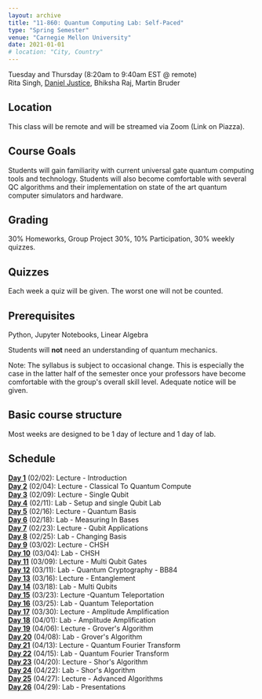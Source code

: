 ```yaml
---
layout: archive
title: "11-860: Quantum Computing Lab: Self-Paced"
type: "Spring Semester"
venue: "Carnegie Mellon University"
date: 2021-01-01
# location: "City, Country"
---
```



Tuesday and Thursday (8:20am to 9:40am EST @ remote)   
Rita Singh, [Daniel Justice](https://thequantumturtle.github.io/), Bhiksha Raj, Martin Bruder


## Location
This class will be remote and will be streamed via Zoom (Link on Piazza). 

## Course Goals
Students will gain familiarity with current universal gate quantum computing tools and technology. Students will also become comfortable with several QC algorithms and their implementation on state of the art quantum computer simulators and hardware. 

## Grading
30% Homeworks, Group Project 30%, 10% Participation, 30% weekly quizzes.

## Quizzes
Each week a quiz will be given. The worst one will not be counted.

## Prerequisites
Python, Jupyter Notebooks, Linear Algebra

Students will **not** need an understanding of quantum mechanics.


Note: The syllabus is subject to occasional change. This is especially the case in the latter half of the semester once your professors have become comfortable with the group's overall skill level. Adequate notice will be given.


## Basic course structure

Most weeks are designed to be 1 day of lecture and 1 day of lab. 


## Schedule
[**Day 1**](/courses/2021-Spring-11860/syllabus/1-Introduction) (02/02): Lecture - Introduction  
[**Day 2**](/courses/2021-Spring-11860/syllabus/2-Classical-To-Quantum) (02/04): Lecture - Classical To Quantum Compute  
[**Day 3**](/courses/2021-Spring-11860/syllabus/3-One-Qubit) (02/09): Lecture - Single Qubit  
[**Day 4**](/courses/2021-Spring-11860/syllabus/4-Intro-Lab) (02/11): Lab - Setup and single Qubit Lab  
[**Day 5**](/courses/2021-Spring-11860/syllabus/5-Quantum-Basis) (02/16): Lecture - Quantum Basis  
[**Day 6**](/courses/2021-Spring-11860/syllabus/6-Measuring-In-Bases) (02/18): Lab - Measuring In Bases  
[**Day 7**](/courses/2021-Spring-11860/syllabus/7-Qubit-Applications) (02/23): Lecture - Qubit Applications  
[**Day 8**](/courses/2021-Spring-11860/syllabus/8-Changing-Basis) (02/25): Lab - Changing Basis  
[**Day 9**](/courses/2021-Spring-11860/syllabus/9-CHSH) (03/02): Lecture - CHSH  
[**Day 10**](/courses/2021-Spring-11860/syllabus/10-CHSH) (03/04): Lab - CHSH  
[**Day 11**](/courses/2021-Spring-11860/syllabus/11-Multi-Qubit-Gates) (03/09): Lecture - Multi Qubit Gates  
[**Day 12**](/courses/2021-Spring-11860/syllabus/12-BB84) (03/11): Lab - Quantum Cryptography - BB84  
[**Day 13**](/courses/2021-Spring-11860/syllabus/13-Entanglement) (03/16): Lecture - Entanglement  
[**Day 14**](/courses/2021-Spring-11860/syllabus/14-Multi-Qubit-Lab) (03/18): Lab - Multi Qubits  
[**Day 15**](/courses/2021-Spring-11860/syllabus/15-Quantum-Teleportation) (03/23): Lecture -Quantum Teleportation  
[**Day 16**](/courses/2021-Spring-11860/syllabus/16-Quantum-Teleportation) (03/25): Lab - Quantum Teleportation  
[**Day 17**](/courses/2021-Spring-11860/syllabus/17-Simon-&-Deutsch) (03/30): Lecture - Amplitude Amplification  
[**Day 18**](/courses/2021-Spring-11860/syllabus/18-Simon-&-Deutsch) (04/01): Lab - Amplitude Amplification  
[**Day 19**](/courses/2021-Spring-11860/syllabus/19-Quantum-Search) (04/06): Lecture - Grover's Algorithm  
[**Day 20**](/courses/2021-Spring-11860/syllabus/20-Quantum-Search) (04/08): Lab - Grover's Algorithm  
[**Day 21**](/courses/2021-Spring-11860/syllabus/21-QFT) (04/13): Lecture - Quantum Fourier Transform  
[**Day 22**](/courses/2021-Spring-11860/syllabus/22-QFT) (04/15): Lab - Quantum Fourier Transform  
[**Day 23**](/courses/2021-Spring-11860/syllabus/23-Shots) (04/20): Lecture - Shor's Algorithm  
[**Day 24**](/courses/2021-Spring-11860/syllabus/24-Shors) (04/22): Lab - Shor's Algorithm   
[**Day 25**](/courses/2021-Spring-11860/syllabus/25-Advanced-Topic) (04/27): Lecture - Advanced Algorithms  
[**Day 26**](/courses/2021-Spring-11860/syllabus/26-Presentation) (04/29): Lab - Presentations  



<!-- *Schedule with assignments, readings, etc. can be found [here](schedule)* -->